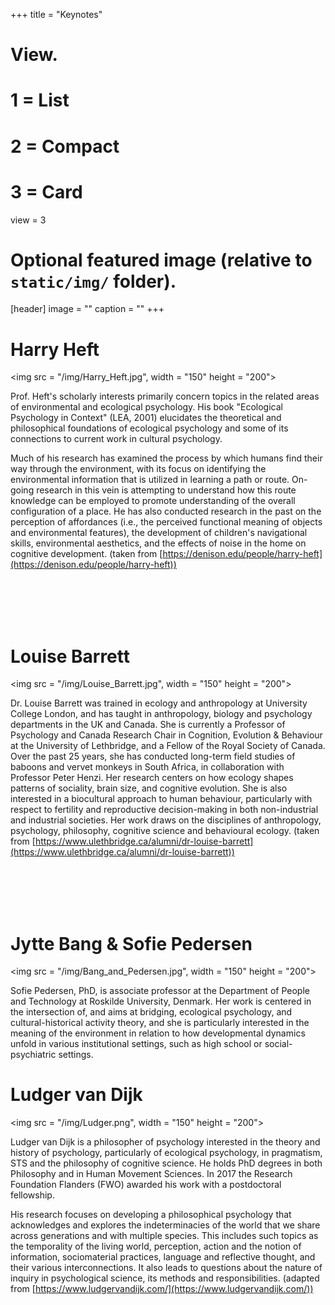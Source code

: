 +++
title = "Keynotes"

# View.
#   1 = List
#   2 = Compact
#   3 = Card
view = 3

# Optional featured image (relative to `static/img/` folder).
[header]
image = ""
caption = ""
+++





# Harry Heft

<img src = "/img/Harry_Heft.jpg", width = "150" height = "200">

Prof. Heft's scholarly interests primarily concern topics in the related areas of environmental and ecological psychology. His book "Ecological Psychology in Context" (LEA, 2001) elucidates the theoretical and philosophical foundations of ecological psychology and some of its connections to current work in cultural psychology.

Much of his research has examined the process by which humans find their way through the environment, with its focus on identifying the environmental information that is utilized in learning a path or route. On-going research in this vein is attempting to understand how this route knowledge can be employed to promote understanding of the overall configuration of a place. He has also conducted research in the past on the perception of affordances (i.e., the perceived functional meaning of objects and environmental features), the development of children's navigational skills, environmental aesthetics, and the effects of noise in the home on cognitive development. (taken from [https://denison.edu/people/harry-heft](https://denison.edu/people/harry-heft))


<br><br><br><br>




# Louise Barrett

<img src = "/img/Louise_Barrett.jpg", width = "150" height = "200">


Dr. Louise Barrett was trained in ecology and anthropology at University College London, and has taught in anthropology, biology and psychology departments in the UK and Canada. She is currently a Professor of Psychology and Canada Research Chair in Cognition, Evolution & Behaviour at the University of Lethbridge, and a Fellow of the Royal Society of Canada. Over the past 25 years, she has conducted long-term field studies of baboons and vervet monkeys in South Africa, in collaboration with Professor Peter Henzi. Her research centers on how ecology shapes patterns of sociality, brain size, and cognitive evolution. She is also interested in a biocultural approach to human behaviour, particularly with respect to fertility and reproductive decision-making in both non-industrial and industrial societies. Her work draws on the disciplines of anthropology, psychology, philosophy, cognitive science and behavioural ecology. (taken from [https://www.ulethbridge.ca/alumni/dr-louise-barrett](https://www.ulethbridge.ca/alumni/dr-louise-barrett)) 

<br><br><br><br>





# Jytte Bang & Sofie Pedersen

<img src = "/img/Bang_and_Pedersen.jpg", width = "150" height = "200">

Sofie Pedersen, PhD, is associate professor at the Department of People and Technology at Roskilde University, Denmark. Her work is centered in the intersection of, and aims at bridging, ecological psychology, and cultural-historical activity theory, and she is particularly interested in the meaning of the environment in relation to how developmental dynamics unfold in various institutional settings, such as high school or social-psychiatric settings. 



# Ludger van Dijk

<img src = "/img/Ludger.png", width = "150" height = "200">

Ludger van Dijk is a philosopher of psychology interested in the theory and history of psychology, particularly of ecological psychology, in pragmatism, STS and the philosophy of cognitive science. He holds PhD degrees in both Philosophy and in Human Movement Sciences. In 2017 the Research Foundation Flanders (FWO) awarded his work with a postdoctoral fellowship. 

His research focuses on developing a philosophical psychology that acknowledges and explores the indeterminacies of the world that we share across generations and with multiple species. This includes such topics as the temporality of the living world, perception, action and the notion of information, sociomaterial practices, language and reflective thought, and their various interconnections. It also leads to questions about the nature of inquiry in psychological science, its methods and responsibilities. (adapted from [https://www.ludgervandijk.com/](https://www.ludgervandijk.com/))
